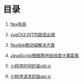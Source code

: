 # 目录

1. <a href="https://github.com/taosiqi/Web-questions-and-knowledge/blob/master/flex.css" target="_blank">flex布局</a>

2. <a href="https://github.com/taosiqi/Web-questions-and-knowledge/blob/master/vueCli3.0%E6%89%93%E5%8C%85%E8%B7%AF%E5%BE%84%E5%87%BA%E9%94%99.md" target="_blank">vueCli3.0打包路径出错</a>

3. <a href="https://github.com/taosiqi/Web-questions-and-knowledge/blob/master/flexblejs.md" target="_blank">flexible移动端解决方案</a>

4. <a href="https://github.com/taosiqi/Web-questions/blob/master/JavaScript根据两地经纬度计算距离.md" target="_blank">JavaScript根据两地经纬度计算距离</a>

5. <a href="https://github.com/taosiqi/Web-questions/blob/master/util.js" target="_blank">小程序时间封装util.js</a>

6. <a href="https://github.com/taosiqi/Web-questions/blob/master/api.js" target="_blank">小程序请求封装api.js</a>


